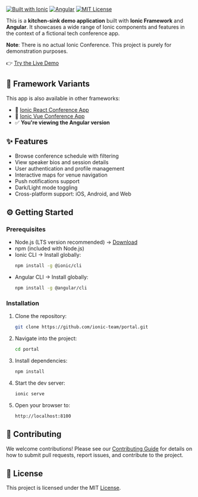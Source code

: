 
[![Built with Ionic](https://img.shields.io/badge/-Built%20with%20Ionic-3880FF?style=flat&logo=ionic&logoColor=white)](https://singha.app)
[![Angular](https://img.shields.io/badge/-Angular-DD0031?style=flat&logo=angular&logoColor=white)](https://angular.io)
[![MIT License](https://img.shields.io/badge/License-MIT-blue.svg)](LICENSE)

This is a **kitchen-sink demo application** built with **Ionic Framework** and **Angular**. It showcases a wide range of Ionic components and features in the context of a fictional tech conference app.

**Note**: There is no actual Ionic Conference. This project is purely for demonstration purposes.

👉 [Try the Live Demo](https://portal-git-main-ionic1.vercel.app/app/tabs/schedule)

## 🧱 Framework Variants

This app is also available in other frameworks:

- 🔗 [Ionic React Conference App](https://github.com/ionic-team/ionic-react-conference-app)
- 🔗 [Ionic Vue Conference App](https://github.com/ionic-team/ionic-vue-conference-app)
- ✅ **You're viewing the Angular version**

## ✨ Features

- Browse conference schedule with filtering
- View speaker bios and session details
- User authentication and profile management
- Interactive maps for venue navigation
- Push notifications support
- Dark/Light mode toggling
- Cross-platform support: iOS, Android, and Web

## ⚙️ Getting Started

### Prerequisites

- Node.js (LTS version recommended) → [Download](https://nodejs.org/)
- npm (included with Node.js)
- Ionic CLI → Install globally:
  ```bash
  npm install -g @ionic/cli
  ```
- Angular CLI → Install globally:
  ```bash
  npm install -g @angular/cli
  ```

### Installation
1. Clone the repository:
    ```bash
    git clone https://github.com/ionic-team/portal.git
    ```
2. Navigate into the project:
    ```bash
    cd portal
    ```
3. Install dependencies:
    ```bash
    npm install
    ```
4. Start the dev server:
    ```bash
    ionic serve
    ```
5. Open your browser to:
    ```
    http://localhost:8100
    ```

## 🤝 Contributing

We welcome contributions! Please see our [Contributing Guide](.github/CONTRIBUTING.md) for details on how to submit pull requests, report issues, and contribute to the project.

## 📄 License

This project is licensed under the MIT [License](./LICENSE).
